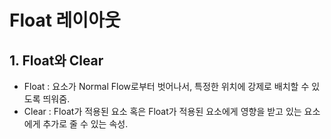 # Float 레이아웃
## 1. Float와 Clear
- Float : 요소가 Normal Flow로부터 벗어나서, 특정한 위치에 강제로 배치할 수 있도록 띄워줌.
- Clear : Float가 적용된 요소 혹은 Float가 적용된 요소에게 영향을 받고 있는 요소에게 추가로 줄 수 있는 속성.